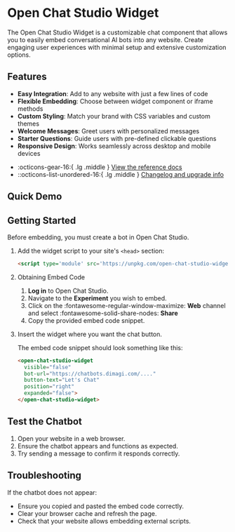# Open Chat Studio Widget

The Open Chat Studio Widget is a customizable chat component that allows you to easily embed conversational AI bots into any website. Create engaging user experiences with minimal setup and extensive customization options.

## Features

- **Easy Integration**: Add to any website with just a few lines of code
- **Flexible Embedding**: Choose between widget component or iframe methods
- **Custom Styling**: Match your brand with CSS variables and custom themes
- **Welcome Messages**: Greet users with personalized messages
- **Starter Questions**: Guide users with pre-defined clickable questions
- **Responsive Design**: Works seamlessly across desktop and mobile devices

<div class="grid cards" markdown>

-   :octicons-gear-16:{ .lg .middle } [View the reference docs](reference.md)
-   ::octicons-list-unordered-16:{ .lg .middle } [Changelog and upgrade info](changelog.md)

</div>

## Quick Demo

<open-chat-studio-widget 
    visible="false"
    chatbot-id="dc2c0c98-d655-4042-b184-7a7a2ecb2954"
    button-text="OCS Demo Bot" 
    welcome-messages="['Hi! Welcome to our support chat.']" 
    starter-questions="['What is OCS?', 'How do create a bot?']"></open-chat-studio-widget>

## Getting Started

Before embedding, you must create a bot in Open Chat Studio.

1. Add the widget script to your site's `<head>` section:
   
      ```html
      <script type='module' src='https://unpkg.com/open-chat-studio-widget@0.4.0/dist/open-chat-studio-widget/open-chat-studio-widget.esm.js' async></script>
      ```

2. Obtaining Embed Code

      1. **Log in** to Open Chat Studio.
      2. Navigate to the **Experiment** you wish to embed.
      3. Click on the :fontawesome-regular-window-maximize: **Web** channel and select :fontawesome-solid-share-nodes: **Share**
      4. Copy the provided embed code snippet.

3. Insert the widget where you want the chat button.

      The embed code snippet should look something like this:

      ```html
      <open-chat-studio-widget
        visible="false"
        bot-url="https://chatbots.dimagi.com/...."
        button-text="Let's Chat"
        position="right"
        expanded="false">
      </open-chat-studio-widget>
      ```

## Test the Chatbot

1. Open your website in a web browser.
2. Ensure the chatbot appears and functions as expected.
3. Try sending a message to confirm it responds correctly.

## Troubleshooting

If the chatbot does not appear:

- Ensure you copied and pasted the embed code correctly.
- Clear your browser cache and refresh the page.
- Check that your website allows embedding external scripts.
